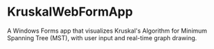 # KruskalWebFormApp
A Windows Forms app that visualizes Kruskal's Algorithm for Minimum Spanning Tree (MST), with user input and real-time graph drawing.
